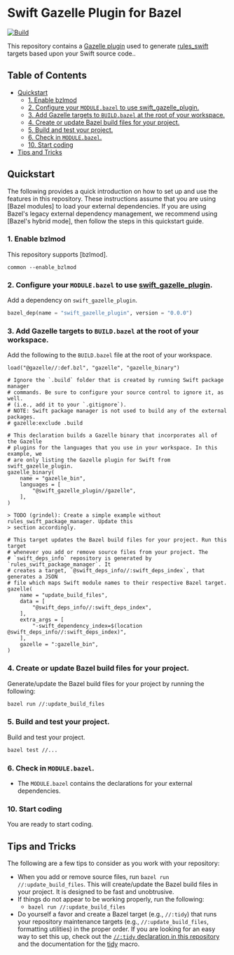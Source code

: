 # Swift Gazelle Plugin for Bazel

[![Build](https://github.com/cgrindel/swift_gazelle_plugin/actions/workflows/ci.yml/badge.svg?event=schedule)](https://github.com/cgrindel/swift_gazelle_plugin/actions/workflows/ci.yml)

This repository contains a [Gazelle plugin] used to generate [rules_swift] targets based upon your
Swift source code..

## Table of Contents

<!-- MARKDOWN TOC: BEGIN -->
* [Quickstart](#quickstart)
  * [1. Enable bzlmod](#1-enable-bzlmod)
  * [2. Configure your `MODULE.bazel` to use swift_gazelle_plugin.](#2-configure-your-modulebazel-to-use-swift_gazelle_plugin)
  * [3. Add Gazelle targets to `BUILD.bazel` at the root of your workspace.](#3-add-gazelle-targets-to-buildbazel-at-the-root-of-your-workspace)
  * [4. Create or update Bazel build files for your project.](#4-create-or-update-bazel-build-files-for-your-project)
  * [5. Build and test your project.](#5-build-and-test-your-project)
  * [6. Check in `MODULE.bazel`.](#6-check-in-modulebazel)
  * [10. Start coding](#10-start-coding)
* [Tips and Tricks](#tips-and-tricks)
<!-- MARKDOWN TOC: END -->

## Quickstart

The following provides a quick introduction on how to set up and use the features in this
repository. These instructions assume that you are using [Bazel modules] to load your external
dependencies. If you are using Bazel's legacy external dependency management, we recommend using
[Bazel's hybrid mode], then follow the steps in this quickstart guide.

### 1. Enable bzlmod

This repository supports [bzlmod].

```
common --enable_bzlmod
```

### 2. Configure your `MODULE.bazel` to use [swift_gazelle_plugin].

Add a dependency on `swift_gazelle_plugin`.

<!-- BEGIN MODULE SNIPPET -->

```python
bazel_dep(name = "swift_gazelle_plugin", version = "0.0.0")
```

<!-- END MODULE SNIPPET -->

### 3. Add Gazelle targets to `BUILD.bazel` at the root of your workspace.

Add the following to the `BUILD.bazel` file at the root of your workspace.

```bzl
load("@gazelle//:def.bzl", "gazelle", "gazelle_binary")

# Ignore the `.build` folder that is created by running Swift package manager
# commands. Be sure to configure your source control to ignore it, as well.
# (i.e., add it to your `.gitignore`).
# NOTE: Swift package manager is not used to build any of the external packages.
# gazelle:exclude .build

# This declaration builds a Gazelle binary that incorporates all of the Gazelle
# plugins for the languages that you use in your workspace. In this example, we
# are only listing the Gazelle plugin for Swift from swift_gazelle_plugin.
gazelle_binary(
    name = "gazelle_bin",
    languages = [
        "@swift_gazelle_plugin//gazelle",
    ],
)

> TODO (grindel): Create a simple example without rules_swift_package_manager. Update this
> section accordingly.

# This target updates the Bazel build files for your project. Run this target
# whenever you add or remove source files from your project. The
# `swift_deps_info` repository is generated by `rules_swift_package_manager`. It
# creates a target, `@swift_deps_info//:swift_deps_index`, that generates a JSON
# file which maps Swift module names to their respective Bazel target.
gazelle(
    name = "update_build_files",
    data = [
        "@swift_deps_info//:swift_deps_index",
    ],
    extra_args = [
        "-swift_dependency_index=$(location @swift_deps_info//:swift_deps_index)",
    ],
    gazelle = ":gazelle_bin",
)
```

### 4. Create or update Bazel build files for your project.

Generate/update the Bazel build files for your project by running the following:

```sh
bazel run //:update_build_files
```

### 5. Build and test your project.

Build and test your project.

```sh
bazel test //...
```

### 6. Check in `MODULE.bazel`.

- The `MODULE.bazel` contains the declarations for your external dependencies.

### 10. Start coding

You are ready to start coding.

## Tips and Tricks

The following are a few tips to consider as you work with your repository:

- When you add or remove source files, run `bazel run //:update_build_files`. This will
  create/update the Bazel build files in your project. It is designed to be fast and unobtrusive.
- If things do not appear to be working properly, run the following:
  - `bazel run //:update_build_files`
- Do yourself a favor and create a Bazel target (e.g., `//:tidy`) that runs your repository
  maintenance targets (e.g., `//:update_build_files`, formatting utilities)
  in the proper order. If you are looking for an easy way to set this up, check out the
  [`//:tidy` declaration in this repository](BUILD.bazel) and the documentation for the [tidy] macro.

<!-- Links -->

[Gazelle plugin]: https://github.com/bazelbuild/bazel-gazelle/blob/master/extend.md
[rules_swift]: https://github.com/bazelbuild/rules_swift
[swift_gazelle_plugin]: https://github.com/cgrindel/swift_gazelle_plugin
[tidy]: https://github.com/cgrindel/bazel-starlib/blob/main/doc/bzltidy/rules_and_macros_overview.md#tidy
